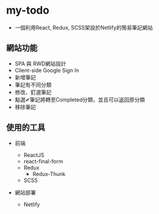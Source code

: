 # my-todo

* 一個利用React, Redux, SCSS架設於Netlify的簡易筆記網站

## 網站功能

* SPA 與 RWD網站設計
* Client-side Google Sign In
* 新增筆記
* 筆記有不同分類
* 修改、釘選筆記
* 點選✔筆記將轉至Completed分類，並且可以返回原分類
* 移除筆記

## 使用的工具

* 前端
    * ReactJS
    * react-final-form
    * Redux
        * Redux-Thunk
    * SCSS

* 網站部署
    * Netlify

